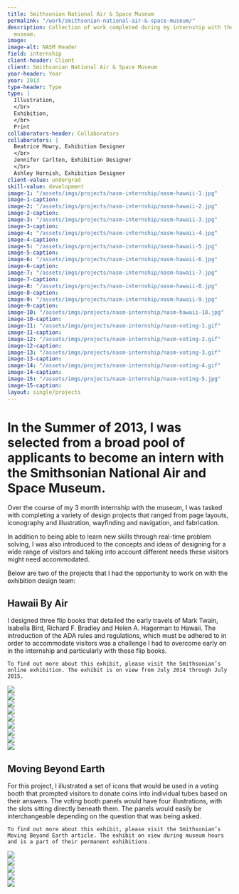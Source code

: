 ```yaml
---
title: Smithsonian National Air & Space Museum
permalink: "/work/smithsonian-national-air-&-space-museum/"
description: Collection of work completed during my internship with the popular Smithsonian
  museum.
image: 
image-alt: NASM Header
field: internship
client-header: Client
client: Smithsonian National Air & Space Museum
year-header: Year
year: 2013
type-header: Type
type: |
  Illustration,
  </br>
  Exhibition,
  </br>
  Print
collaborators-header: Collaborators
collaborators: |
  Beatrice Mowry, Exhibition Designer
  </br>
  Jennifer Carlton, Exhibition Designer
  </br>
  Ashley Hornish, Exhibition Designer
client-value: undergrad
skill-value: development
image-1: "/assets/imgs/projects/nasm-internship/nasm-hawaii-1.jpg"
image-1-caption: 
image-2: "/assets/imgs/projects/nasm-internship/nasm-hawaii-2.jpg"
image-2-caption: 
image-3: "/assets/imgs/projects/nasm-internship/nasm-hawaii-3.jpg"
image-3-caption: 
image-4: "/assets/imgs/projects/nasm-internship/nasm-hawaii-4.jpg"
image-4-caption: 
image-5: "/assets/imgs/projects/nasm-internship/nasm-hawaii-5.jpg"
image-5-caption: 
image-6: "/assets/imgs/projects/nasm-internship/nasm-hawaii-6.jpg"
image-6-caption: 
image-7: "/assets/imgs/projects/nasm-internship/nasm-hawaii-7.jpg"
image-7-caption: 
image-8: "/assets/imgs/projects/nasm-internship/nasm-hawaii-8.jpg"
image-8-caption: 
image-9: "/assets/imgs/projects/nasm-internship/nasm-hawaii-9.jpg"
image-9-caption: 
image-10: "/assets/imgs/projects/nasm-internship/nasm-hawaii-10.jpg"
image-10-caption: 
image-11: "/assets/imgs/projects/nasm-internship/nasm-voting-1.gif"
image-11-caption: 
image-12: "/assets/imgs/projects/nasm-internship/nasm-voting-2.gif"
image-12-caption: 
image-13: "/assets/imgs/projects/nasm-internship/nasm-voting-3.gif"
image-13-caption: 
image-14: "/assets/imgs/projects/nasm-internship/nasm-voting-4.gif"
image-14-caption: 
image-15: "/assets/imgs/projects/nasm-internship/nasm-voting-5.jpg"
image-15-caption: 
layout: single/projects
---
```


# In the Summer of 2013, I was selected from a broad pool of applicants to become an intern with the Smithsonian National Air and Space Museum.

Over the course of my 3 month internship with the museum, I was tasked with completing a variety of design projects that ranged from page layouts, iconography and illustration, wayfinding and navigation, and fabrication.

In addition to being able to learn new skills through real-time problem solving, I was also introduced to the concepts and ideas of designing for a wide range of visitors and taking into account different needs these visitors might need accommodated.

Below are two of the projects that I had the opportunity to work on with the exhibition design team:

## Hawaii By Air

I designed three flip books that detailed the early travels of Mark Twain, Isabella Bird, Richard F. Bradley and Helen A. Hagerman to Hawaii. The introduction of the ADA rules and regulations, which must be adhered to in order to accommodate visitors was a challenge I had to overcome early on in the internship and particularly with these flip books.

```To find out more about this exhibit, please visit the Smithsonian’s online exhibition. The exhibit is on view from July 2014 through July 2015.```


<div class="cf">
  <div class="fl w-100 pa1"><img class="v-mid w-100" src="{{ page.image-1 }}"></div>
  <div class="fl w-100 w-50-l pa1"><img class="v-mid w-100" src="{{ page.image-2 }}"></div>
  <div class="fl w-100 w-50-l pa1"><img class="v-mid w-100" src="{{ page.image-3 }}"></div>
  <div class="fl w-100 pa1"><img class="v-mid w-100" src="{{ page.image-4 }}"></div>
  <div class="fl w-100 w-50-l pa1"><img class="v-mid w-100" src="{{ page.image-5 }}"></div>
  <div class="fl w-100 w-50-l pa1"><img class="v-mid w-100" src="{{ page.image-6 }}"></div>
  <div class="fl w-100 pa1"><img class="v-mid w-100" src="{{ page.image-7 }}"></div>
  <div class="fl w-100 w-50-l pa1"><img class="v-mid w-100" src="{{ page.image-9 }}"></div>
  <div class="fl w-100 w-50-l pa1"><img class="v-mid w-100" src="{{ page.image-10 }}"></div>
</div>

## Moving Beyond Earth

For this project, I illustrated a set of icons that would be used in a voting booth that prompted visitors to donate coins into individual tubes based on their answers. The voting booth panels would have four illustrations, with the slots sitting directly beneath them. The panels would easily be interchangeable depending on the question that was being asked.

`To find out more about this exhibit, please visit the Smithsonian’s Moving Beyond Earth article. The exhibit on view during museum hours and is a part of their permanent exhibitions.`

<div class="cf">
  <div class="fl w-100 w-50-l pa1"><img class="v-mid w-100" src="{{ page.image-11 }}"></div>
  <div class="fl w-100 w-50-l pa1"><img class="v-mid w-100" src="{{ page.image-12 }}"></div>
  <div class="fl w-100 w-50-l pa1"><img class="v-mid w-100" src="{{ page.image-13 }}"></div>
  <div class="fl w-100 w-50-l pa1"><img class="v-mid w-100" src="{{ page.image-14 }}"></div>
  <div class="fl w-100 pa1"><img class="v-mid w-100" src="{{ page.image-15 }}"></div>
</div>